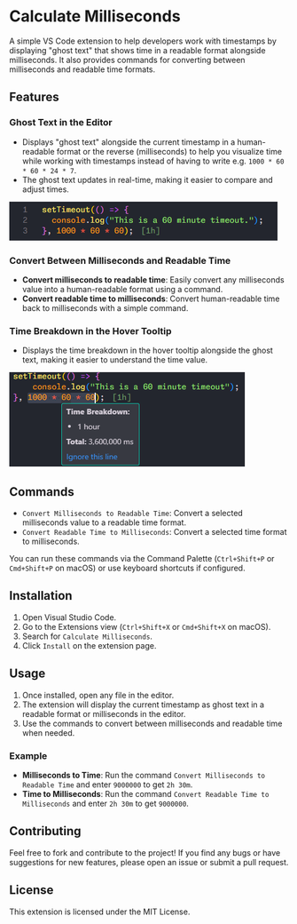 # Calculate Milliseconds

A simple VS Code extension to help developers work with timestamps by displaying "ghost text" that shows time in a readable format alongside milliseconds. It also provides commands for converting between milliseconds and readable time formats.

## Features

### Ghost Text in the Editor

- Displays "ghost text" alongside the current timestamp in a human-readable format or the reverse (milliseconds) to help you visualize time while working with timestamps instead of having to write e.g. `1000 * 60 * 60 * 24 * 7`.
- The ghost text updates in real-time, making it easier to compare and adjust times.

![Ghost text in the editor](images/ghostText.png)

### Convert Between Milliseconds and Readable Time

- **Convert milliseconds to readable time**: Easily convert any milliseconds value into a human-readable format using a command.
- **Convert readable time to milliseconds**: Convert human-readable time back to milliseconds with a simple command.

### Time Breakdown in the Hover Tooltip

- Displays the time breakdown in the hover tooltip alongside the ghost text, making it easier to understand the time value.

![Time breakdown in the hover tooltip](images/hoverTooltip.png)

## Commands

- `Convert Milliseconds to Readable Time`: Convert a selected milliseconds value to a readable time format.
- `Convert Readable Time to Milliseconds`: Convert a selected time format to milliseconds.

You can run these commands via the Command Palette (`Ctrl+Shift+P` or `Cmd+Shift+P` on macOS) or use keyboard shortcuts if configured.

## Installation

1. Open Visual Studio Code.
2. Go to the Extensions view (`Ctrl+Shift+X` or `Cmd+Shift+X` on macOS).
3. Search for `Calculate Milliseconds`.
4. Click `Install` on the extension page.

## Usage

1. Once installed, open any file in the editor.
2. The extension will display the current timestamp as ghost text in a readable format or milliseconds in the editor.
3. Use the commands to convert between milliseconds and readable time when needed.

### Example

- **Milliseconds to Time**: Run the command `Convert Milliseconds to Readable Time` and enter `9000000` to get `2h 30m`.
- **Time to Milliseconds**: Run the command `Convert Readable Time to Milliseconds` and enter `2h 30m` to get `9000000`.

## Contributing

Feel free to fork and contribute to the project! If you find any bugs or have suggestions for new features, please open an issue or submit a pull request.

## License

This extension is licensed under the MIT License.
